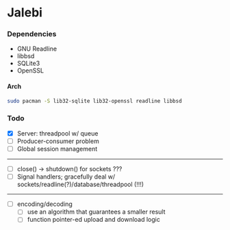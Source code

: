# Jalebi

### Dependencies

- GNU Readline
- libbsd
- SQLite3
- OpenSSL

#### Arch

```bash
sudo pacman -S lib32-sqlite lib32-openssl readline libbsd
```

### Todo

- [x] Server: threadpool w/ queue
- [ ] Producer-consumer problem
- [ ] Global session management

---

- [ ] close() -> shutdown() for sockets ???
- [ ] Signal handlers; gracefully deal w/ sockets/readline(?)/database/threadpool (!!!)

---

- [ ] encoding/decoding
    - [ ] use an algorithm that guarantees a smaller result
    - [ ] function pointer-ed upload and download logic
